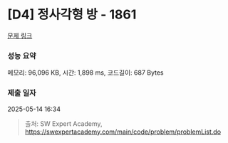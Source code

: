 # [D4] 정사각형 방 - 1861 

[문제 링크](https://swexpertacademy.com/main/code/problem/problemDetail.do?contestProbId=AV5LtJYKDzsDFAXc) 

### 성능 요약

메모리: 96,096 KB, 시간: 1,898 ms, 코드길이: 687 Bytes

### 제출 일자

2025-05-14 16:34



> 출처: SW Expert Academy, https://swexpertacademy.com/main/code/problem/problemList.do